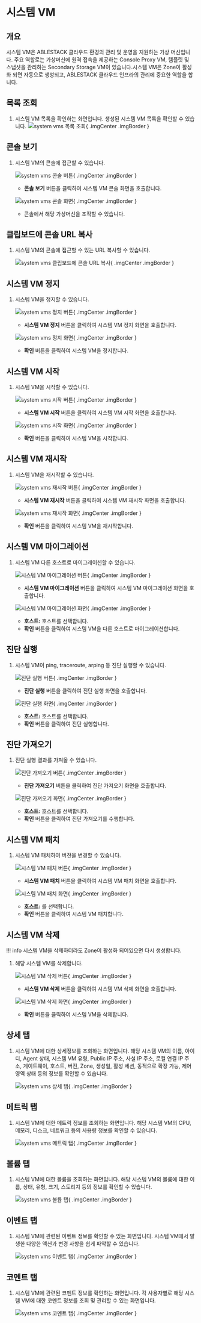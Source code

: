 
# 시스템 VM

## 개요
시스템 VM은 ABLESTACK 클라우드 환경의 관리 및 운영을 지원하는 가상 머신입니다. 주요 역할로는 가상머신에 원격 접속을 제공하는 Console Proxy VM, 템플릿 및 스냅샷을 관리하는 Secondary Storage VM이 있습니다.시스템 VM은 Zone이 활성화 되면 자동으로 생성되고, ABLESTACK 클라우드 인프라의 관리에 중요한 역할을 합니다.

## 목록 조회

1. 시스템 VM 목록을 확인하는 화면입니다.
    생성된 시스템 VM 목록을 확인할 수 있습니다.
    ![system vms 목록 조회](../../assets/images/admin-guide/mold/infrastructure/system-vms/system-vms-list.png){ .imgCenter .imgBorder }

## 콘솔 보기

1. 시스템 VM의 콘솔에 접근할 수 있습니다.

    ![system vms 콘솔 버튼](../../assets/images/admin-guide/mold/infrastructure/system-vms/system-vms-console-view-btn.png){ .imgCenter .imgBorder }

    * **콘솔 보기** 버튼을 클릭하여 시스템 VM 콘솔 화면을 호출합니다.

    ![system vms 콘솔 화면](../../assets/images/admin-guide/mold/infrastructure/system-vms/system-vms-console-view.png){ .imgCenter .imgBorder }

    * 콘솔에서 해당 가상머신을 조작할 수 있습니다.

## 클립보드에 콘솔 URL 복사

1. 시스템 VM의 콘솔에 접근할 수 있는 URL 복사할 수 있습니다.

    ![system vms 클립보드에 콘솔 URL 복사](../../assets/images/admin-guide/mold/infrastructure/system-vms/system-vms-console-url-copy-btn.png){ .imgCenter .imgBorder }

## 시스템 VM 정지

1. 시스템 VM을 정지할 수 있습니다.

    ![system vms 정지 버튼](../../assets/images/admin-guide/mold/infrastructure/system-vms/system-vms-stop-btn.png){ .imgCenter .imgBorder }

    * **시스템 VM 정지** 버튼을 클릭하여 시스템 VM 정지 화면을 호출합니다.

    ![system vms 정지 화면](../../assets/images/admin-guide/mold/infrastructure/system-vms/system-vms-stop.png){ .imgCenter .imgBorder }

    * **확인** 버튼을 클릭하여 시스템 VM을 정지합니다.

## 시스템 VM 시작

1. 시스템 VM을 시작할 수 있습니다.

    ![system vms 시작 버튼](../../assets/images/admin-guide/mold/infrastructure/system-vms/system-vms-start-btn.png){ .imgCenter .imgBorder }

    * **시스템 VM 시작** 버튼을 클릭하여 시스템 VM 시작 화면을 호출합니다.

    ![system vms 시작 화면](../../assets/images/admin-guide/mold/infrastructure/system-vms/system-vms-start.png){ .imgCenter .imgBorder }

    * **확인** 버튼을 클릭하여 시스템 VM을 시작합니다.

## 시스템 VM 재시작

1. 시스템 VM을 재시작할 수 있습니다.

    ![system vms 재시작 버튼](../../assets/images/admin-guide/mold/infrastructure/system-vms/system-vms-restart-btn.png){ .imgCenter .imgBorder }

    * **시스템 VM 재시작** 버튼을 클릭하여 시스템 VM 재시작 화면을 호출합니다.

    ![system vms 재시작 화면](../../assets/images/admin-guide/mold/infrastructure/system-vms/system-vms-restart.png){ .imgCenter .imgBorder }

    * **확인** 버튼을 클릭하여 시스템 VM을 재시작합니다.

## 시스템 VM 마이그레이션

1. 시스템 VM 다른 호스트로 마이그레이션할 수 있습니다.

    ![시스템 VM 마이그레이션 버튼](../../assets/images/admin-guide/mold/infrastructure/system-vms/system-vms-migrate-btn.png){ .imgCenter .imgBorder }

    * **시스템 VM 마이그레이션** 버튼을 클릭하여 시스템 VM 마이그레이션 화면을 호출합니다.

    ![시스템 VM 마이그레이션 화면](../../assets/images/admin-guide/mold/infrastructure/system-vms/system-vms-migrate.png){ .imgCenter .imgBorder }

    * **호스트:** 호스트를 선택합니다.
    * **확인** 버튼을 클릭하여 시스템 VM을 다른 호스트로 마이그레이션합니다.

## 진단 실행

1. 시스템 VM이 ping, traceroute, arping 등 진단 실행할 수 있습니다.

    ![진단 실행 버튼](../../assets/images/admin-guide/mold/infrastructure/system-vms/run-diagnostics-btn.png){ .imgCenter .imgBorder }

    * **진단 실행** 버튼을 클릭하여 진단 실행 화면을 호출합니다.

    ![진단 실행 화면](../../assets/images/admin-guide/mold/infrastructure/system-vms/run-diagnostics.png){ .imgCenter .imgBorder }

    * **호스트:** 호스트를 선택합니다.
    * **확인** 버튼을 클릭하여 진단 실행합니다.

## 진단 가져오기

1. 진단 실행 결과를 가져올 수 있습니다.

    ![진단 가져오기 버튼](../../assets/images/admin-guide/mold/infrastructure/system-vms/get-diagnostics-data-btn.png){ .imgCenter .imgBorder }

    * **진단 가져오기** 버튼을 클릭하여 진단 가져오기 화면을 호출합니다.

    ![진단 가져오기 화면](../../assets/images/admin-guide/mold/infrastructure/system-vms/get-diagnostics-data.png){ .imgCenter .imgBorder }

    * **호스트:** 호스트를 선택합니다.
    * **확인** 버튼을 클릭하여 진단 가져오기를 수행합니다.

## 시스템 VM 패치

1. 시스템 VM 패치하여 버전을 변경할 수 있습니다.

    ![시스템 VM 패치 버튼](../../assets/images/admin-guide/mold/infrastructure/system-vms/patch-system-vm-btn.png){ .imgCenter .imgBorder }

    * **시스템 VM 패치** 버튼을 클릭하여 시스템 VM 패치 화면을 호출합니다.

    ![시스템 VM 패치 화면](../../assets/images/admin-guide/mold/infrastructure/system-vms/patch-system-vm.png){ .imgCenter .imgBorder }

    * **호스트:** 를 선택합니다.
    * **확인** 버튼을 클릭하여 시스템 VM 패치합니다.

##  시스템 VM 삭제

!!! info
    시스템 VM을 삭제하더라도 Zone이 활성화 되어있으면 다시 생성합니다.

1. 해당 시스템 VM를 삭제합니다.

    ![시스템 VM 삭제 버튼](../../assets/images/admin-guide/mold/infrastructure/system-vms/system-vms-remove-btn.png){ .imgCenter .imgBorder }

    * **시스템 VM 삭제** 버튼을 클릭하여 시스템 VM 삭제 화면을 호출합니다.

    ![시스템 VM 삭제 화면](../../assets/images/admin-guide/mold/infrastructure/system-vms/system-vms-remove.png){ .imgCenter .imgBorder }

    * **확인** 버튼을 클릭하여 시스템 VM을 삭제합니다.

## 상세 탭

1. 시스템 VM에 대한 상세정보를 조회하는 화면입니다. 해당 시스템 VM의 이름, 아이디, Agent 상태, 시스템 VM 유형, Public IP 주소, 사설 IP 주소, 로컬 연결 IP 주소, 게이트웨이, 호스트, 버전, Zone, 생성일, 활성 세션, 동적으로 확장 가능, 제어 영역 상태 등의 정보를 확인할 수 있습니다.

    ![system vms 상세 탭](../../assets/images/admin-guide/mold/infrastructure/system-vms/system-vms-detail-tab.png){ .imgCenter .imgBorder }

## 메트릭 탭

1. 시스템 VM에 대한 메트릭 정보를 조회하는 화면입니다. 해당 시스템 VM의 CPU, 메모리, 디스크, 네트워크 등의 사용량 정보를 확인할 수 있습니다.

    ![system vms 메트릭 탭](../../assets/images/admin-guide/mold/infrastructure/system-vms/system-vms-metric-tab.png){ .imgCenter .imgBorder }

## 볼륨 탭

1. 시스템 VM에 대한 볼륨을 조회하는 화면입니다. 해당 시스템 VM의 볼륨에 대한 이름, 상태, 유형, 크기, 스토리지 등의 정보를 확인할 수 있습니다.

    ![system vms 볼륨 탭](../../assets/images/admin-guide/mold/infrastructure/system-vms/system-vms-volume-tab.png){ .imgCenter .imgBorder }

## 이벤트 탭

1. 시스템 VM에 관련된 이벤트 정보를 확인할 수 있는 화면입니다. 시스템 VM에서 발생한 다양한 액션과 변경 사항을 쉽게 파악할 수 있습니다.

    ![system vms 이벤트 탭](../../assets/images/admin-guide/mold/infrastructure/system-vms/system-vms-events-tab.png){ .imgCenter .imgBorder }

## 코멘트 탭

1. 시스템 VM에 관련된 코멘트 정보를 확인하는 화면입니다. 각 사용자별로 해당 시스템 VM에 대한 코멘트 정보를 조회 및 관리할 수 있는 화면입니다.

    ![system vms 코멘트 탭](../../assets/images/admin-guide/mold/infrastructure/system-vms/system-vms-comments-tab.png){ .imgCenter .imgBorder }

